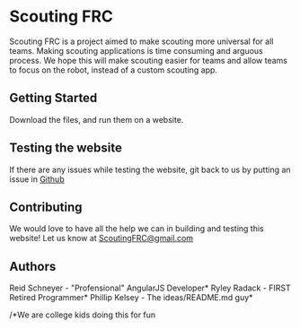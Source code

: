 # Scouting FRC
Scouting FRC is a project aimed to make scouting more universal for all teams. 
Making scouting applications is time consuming and arguous process. We hope this
will make scouting easier for teams and allow teams to focus on the robot,
instead of a custom scouting app.

## Getting Started
Download the files, and run them on a website.

## Testing the website
If there are any issues while testing the website, git back to us by putting an
issue in [Github](https://github.com/RSchneyer/scoutingfrc/issues)

## Contributing
We would love to have all the help we can in building and testing this website!
Let us know at [ScoutingFRC@gmail.com](mailto:ScoutingFRC@gmail.com)

## Authors
Reid Schneyer - "Profensional" AngularJS Developer*
Ryley Radack - FIRST Retired Programmer*
Phillip Kelsey - The ideas/README.md guy*

/*We are college kids doing this for fun